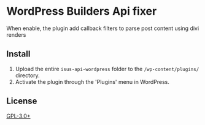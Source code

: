WordPress Builders Api fixer
========

When enable, the plugin add callback filters to parse post content using divi renders

## Install 

1. Upload the entire `isus-api-wordpress` folder to the `/wp-content/plugins/` directory.
2. Activate the plugin through the 'Plugins' menu in WordPress.

## License

[GPL-3.0+](LICENSE.txt)
